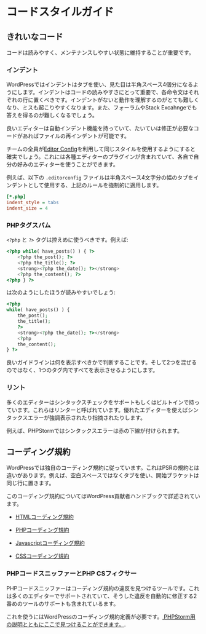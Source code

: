 # コードスタイルガイド

## きれいなコード

コードは読みやすく、メンテナンスしやすい状態に維持することが重要です。

### インデント

WordPressではインデントはタブを使い、見た目は半角スペース4個分になるようにします。インデントはコードの読みやすさにとって重要で、各命令文はそれぞれの行に置くべきです。インデントがないと動作を理解するのがとても難しくなり、ミスも起こりやすくなります。また、フォーラムやStack Excahngeでも答えを得るのが難しくなるでしょう。

良いエディターは自動インデント機能を持っていて、たいていは修正が必要なコードがあればファイルの再インデントが可能です。

チームの全員が[Editor Config](http://editorconfig.org)を利用して同じスタイルを使用するようにすると確実でしょう。これには各種エディターのプラグインが含まれていて、各自で自分の好みのエディターを使うことができます。

例えば、以下の `.editorconfig` ファイルは半角スペース4文字分の幅のタブをインデントとして使用する、上記のルールを強制的に適用します。

```ini
[*.php]
indent_style = tabs
indent_size = 4
```

### PHPタグスパム

`<?php` と `?>` タグは控えめに使うべきです。例えば:

```php
<?php while( have_posts() ) { ?>
    <?php the_post(); ?>
    <?php the_title(); ?>
    <strong><?php the_date(); ?></strong>
    <?php the_content(); ?>
<?php } ?>
```
は次のようにしたほうが読みやすいでしょう:
```php
<?php
while( have_posts() ) {
    the_post();
    the_title();
    ?>
    <strong><?php the_date(); ?></strong>
    <?php
    the_content();
} ?>
```
良いガイドラインは何を表示すべきかで判断することです。そして2つを混ぜるのではなく、1つのタグ内ですべてを表示させるようにします。

### リント

多くのエディターはシンタックスチェックをサポートもしくはビルトインで持っています。これらはリンターと呼ばれています。優れたエディターを使えばシンタックスエラーが強調表示されたり指摘されたりします。

例えば、PHPStormではシンタックスエラーは赤の下線が付けられます。

## コーディング規約

WordPressでは独自のコーディング規約に従っています。これはPSRの規約とは違いがあります。例えば、空白スペースではなくタブを使い、開始ブラケットは同じ行に置きます。

このコーディング規約についてはWordPress貢献者ハンドブックで詳述されています。

- [HTMLコーディング規約](http://make.wordpress.org/core/handbook/coding-standards/html/)

- [PHPコーディング規約](http://make.wordpress.org/core/handbook/coding-standards/php/)

- [Javascriptコーディング規約](http://make.wordpress.org/core/handbook/coding-standards/javascript/)

- [CSSコーディング規約](http://make.wordpress.org/core/handbook/coding-standards/css/)

### PHPコードスニッファーとPHP CSフィクサー

PHPコードスニッファーはコーディング規約の違反を見つけるツールです。これは多くのエディターでサポートされていて、そうした違反を自動的に修正する2番めのツールのサポートも含まれているます。

これを使うにはWordPressのコーディング規約定義が必要です。[ PHPStorm用の説明とともにここで見つけることができます。](https://gist.github.com/Rarst/1370155).
